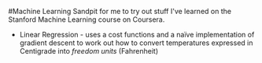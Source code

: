 #Machine Learning
Sandpit for me to try out stuff I've learned on the Stanford Machine Learning course on Coursera.

 * Linear Regression - uses a cost functions and a naïve implementation of gradient descent to work out how to convert temperatures expressed in Centigrade into _freedom units_ (Fahrenheit)
